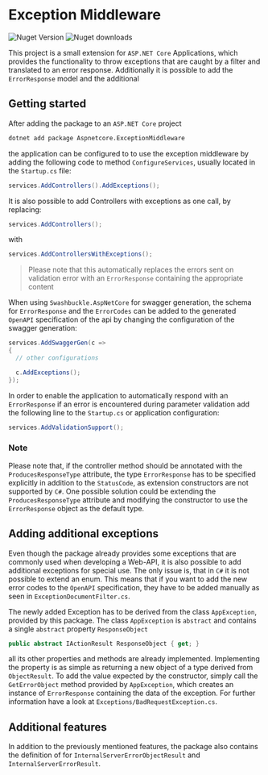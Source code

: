# Exception Middleware
![Nuget Version](https://img.shields.io/nuget/v/Aspnetcore.ExceptionMiddleware)
![Nuget downloads](https://img.shields.io/nuget/dt/Aspnetcore.ExceptionMiddleware)

This project is a small extension for `ASP.NET Core` Applications, which provides the functionality to throw exceptions that are caught by a filter and translated to an error response. Additionally it is possible to add the `ErrorResponse` model and the additional 

## Getting started
After adding the package to an `ASP.NET Core` project
```bash
dotnet add package Aspnetcore.ExceptionMiddleware
```
the application can be configured to to use the exception middleware by adding the following code to method `ConfigureServices`, usually located in the `Startup.cs` file:
```c#
services.AddControllers().AddExceptions();
```
It is also possible to add Controllers with exceptions as one call, by replacing:
```c#
services.AddControllers();
```
with
```c#
services.AddControllersWithExceptions();
```
>Please note that this automatically replaces the errors sent on validation error with an `ErrorResponse` containing the appropriate content

When using `Swashbuckle.AspNetCore` for swagger generation, the schema for `ErrorResponse` and the `ErrorCodes` can be added to the generated `OpenAPI` specification of the api by changing the configuration of the swagger generation:
```c#
services.AddSwaggerGen(c =>
{
  // other configurations

  c.AddExceptions();
});
```
In order to enable the application to automatically respond with an `ErrorResponse` if an error is encountered during parameter validation add the following line to the `Startup.cs` or application configuration:
```c#
services.AddValidationSupport();
```

### Note
Please note that, if the controller method should be annotated with the `ProducesResponseType` attribute, the type `ErrorResponse` has to be specified explicitly in addition to the `StatusCode`, as extension constructors are not supported by `C#`. One possible solution could be extending the `ProducesResponseType` attribute and modifying the constructor to use the `ErrorResponse` object as the default type.

## Adding additional exceptions
Even though the package already provides some exceptions that are commonly used when developing a Web-API, it is also possible to add additional exceptions for special use. The only issue is, that in `C#` it is not possible to extend an enum. This means that if you want to add the new error codes to the `OpenAPI` specification, they have to be added manually as seen in `ExceptionDocumentFilter.cs`.

The newly added Exception has to be derived from the class `AppException`, provided by this package. The class `AppException` is `abstract` and contains a single `abstract` property `ResponseObject`
```c#
public abstract IActionResult ResponseObject { get; }
```
all its other properties and methods are already implemented. Implementing the property is as simple as returning a new object of a type derived from `ObjectResult`. To add the value expected by the constructor, simply call the `GetErrorObject` method provided by `AppException`, which creates an instance of `ErrorResponse` containing the data of the exception. For further information have a look at `Exceptions/BadRequestException.cs`.

## Additional features
In addition to the previously mentioned features, the package also contains the definition of for `InternalServerErrorObjectResult` and `InternalServerErrorResult`.
